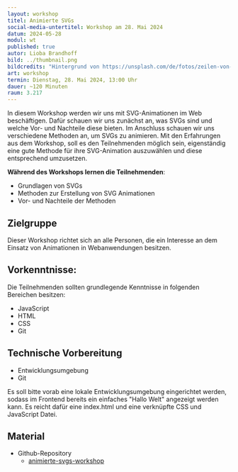 ```yaml
---
layout: workshop
titel: Animierte SVGs
social-media-untertitel: Workshop am 28. Mai 2024
datum: 2024-05-28
modul: wt
published: true
autor: Lioba Brandhoff
bild: ../thumbnail.png
bildcredits: "Hintergrund von https://unsplash.com/de/fotos/zeilen-von-html-codes-4hbJ-eymZ1o, Piktogramme von Microsoft-PowerPoint"
art: workshop
termin: Dienstag, 28. Mai 2024, 13:00 Uhr
dauer: ~120 Minuten
raum: 3.217
---
```


In diesem Workshop werden wir uns mit SVG-Animationen im Web beschäftigen. Dafür schauen wir uns zunächst an, was SVGs sind und welche Vor- und Nachteile diese bieten. Im Anschluss schauen wir uns verschiedene Methoden an, um SVGs zu animieren. Mit den Erfahrungen aus dem Workshop, soll es den Teilnehmenden möglich sein, eigenständig eine gute Methode für ihre SVG-Animation auszuwählen und diese entsprechend umzusetzen.

**Während des Workshops lernen die Teilnehmenden**:

* Grundlagen von SVGs
* Methoden zur Erstellung von SVG Animationen
* Vor- und Nachteile der Methoden


## Zielgruppe
Dieser Workshop richtet sich an alle Personen, die ein Interesse an dem Einsatz von Animationen in Webanwendungen besitzen.


## Vorkenntnisse:
Die Teilnehmenden sollten grundlegende Kenntnisse in folgenden Bereichen besitzen:

* JavaScript
* HTML
* CSS
* Git


## Technische Vorbereitung
* Entwicklungsumgebung
* Git

Es soll bitte vorab eine lokale Entwicklungsumgebung eingerichtet werden, sodass im Frontend bereits ein einfaches "Hallo Welt" angezeigt werden kann. Es reicht dafür eine index.html und eine verknüpfte CSS und JavaScript Datei.


## Material
* Github-Repository
  * [animierte-svgs-workshop](https://github.com/Liobabrandhoff/animierte-svgs-workshop)
